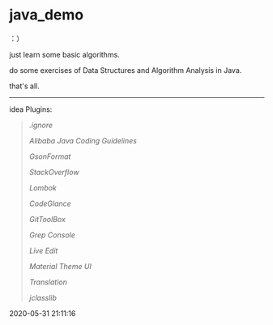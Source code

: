# java_demo


：）


just learn some basic algorithms.

do some exercises of Data Structures and Algorithm Analysis in Java.

that's all.

------

idea Plugins:

> *.ignore*
>
> *Alibaba Java Coding Guidelines*
>
> *GsonFormat*
>
> *StackOverflow*
>
> *Lombok*
>
> *CodeGlance*
>
> *GitToolBox*
>
> *Grep Console*
>
> *Live Edit*
>
> *Material Theme UI*
>
> *Translation*
>
> *jclasslib*



2020-05-31 21:11:16